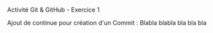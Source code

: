 Activité Git & GitHub - Exercice 1

Ajout de continue pour création d'un Commit : 
Blabla blabla
bla
bla
bla
